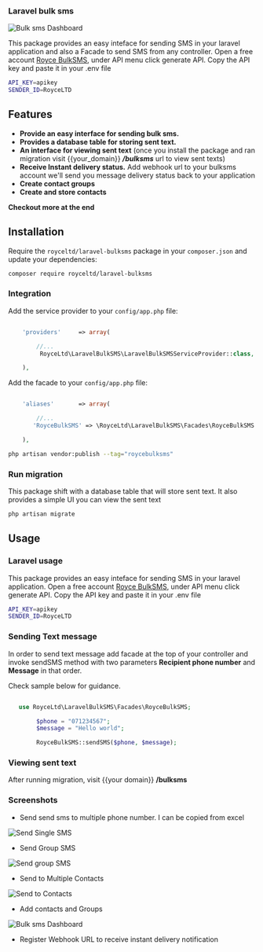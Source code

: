 ### Laravel bulk sms

![Bulk sms Dashboard](https://roycebulksms.com/assets/outbox.png)

This package provides an easy inteface for sending SMS in your laravel application and also a Facade to send SMS from any controller. Open a free account [Royce BulkSMS](https://roycebulksms.com), under API menu click generate API. Copy the API key and paste it in your .env file

```sh
API_KEY=apikey
SENDER_ID=RoyceLTD
```

## Features

- **Provide an easy interface for sending bulk sms.**
- **Provides a database table for storing sent text.**
- **An interface for viewing sent text** (once you install the package and ran migration visit {{your_domain}} _**/bulksms**_ url to view sent texts)
- **Receive Instant delivery status.** Add webhook url to your bulksms account we'll send you message delivery status back to your application
- **Create contact groups**
- **Create and store contacts**

**Checkout more at the end**

## Installation

Require the `royceltd/laravel-bulksms` package in your `composer.json` and update your dependencies:

```sh
composer require royceltd/laravel-bulksms
```

### Integration

Add the service provider to your `config/app.php` file:

```php

    'providers'     => array(

        //...
         RoyceLtd\LaravelBulkSMS\LaravelBulkSMSServiceProvider::class,

    ),

```

Add the facade to your `config/app.php` file:

```php

    'aliases'       => array(

        //...
       'RoyceBulkSMS' => \RoyceLtd\LaravelBulkSMS\Facades\RoyceBulkSMS::class

    ),

```

```sh
php artisan vendor:publish --tag="roycebulksms"
```

### Run migration

This package shift with a database table that will store sent text. It also provides a simple UI you
can view the sent text

```sh
php artisan migrate
```

## Usage

### Laravel usage

This package provides an easy inteface for sending SMS in your laravel application. Open a free account [Royce BulkSMS](https://roycebulksms.com), under API menu click generate API. Copy the API key and paste it in your .env file



```sh
API_KEY=apikey
SENDER_ID=RoyceLTD
```

### Sending Text message

In order to send text message add facade at the top of your controller and invoke sendSMS method with
two parameters **Recipient phone number** and **Message** in that order.

Check sample below for guidance.

```php

   use RoyceLtd\LaravelBulkSMS\Facades\RoyceBulkSMS;

        $phone = "071234567";
        $message = "Hello world";

        RoyceBulkSMS::sendSMS($phone, $message);

```

### Viewing sent text

After running migration, visit {{your domain}} **/bulksms**

### Screenshots

- Send send sms to multiple phone number. I can be copied from excel

![Send Single SMS](https://roycebulksms.com/assets/sendsinglesms.png)

- Send Group SMS

![Send group SMS](https://roycebulksms.com/assets/sendtogroups.png)

- Send to Multiple Contacts

![Send to Contacts](https://roycebulksms.com/assets/sendtocontacts.png)

- Add contacts and Groups

![Bulk sms Dashboard](https://roycebulksms.com/assets/newcontact.png)

- Register Webhook URL to receive instant delivery notification
